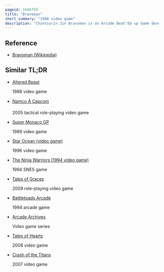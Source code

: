 ```yaml
---
pageid: 1646759
title: "Bravoman"
short_summary: "1988 video game"
description: "Chzetsurin Jin Bravoman is an Arcade Beat'Em up Game developed and published in Japan by Namco in 1988. Described as a 'comical Action Game', the Player controls the titular Character, a bionic Superhero with Telescopic Limbs, as he must defeat the villainous Dr. Bomb before he takes over the world. Bravoman can use his Arm Legs and Head to defeat Enemies and can also crouch and jump over them. The Game ran on the Namco System 1 Arcade Board."
---
```


## Reference

- [Bravoman (Wikipedia)](https://en.wikipedia.org/?curid=1646759)

## Similar TL;DR

- [Altered Beast](/tldr/en/altered-beast)

  1988 video game

- [Namco Ã Capcom](/tldr/en/namco-capcom)

  2005 tactical role-playing video game

- [Super Monaco GP](/tldr/en/super-monaco-gp)

  1989 video game

- [Star Ocean (video game)](/tldr/en/star-ocean-video-game)

  1996 video game

- [The Ninja Warriors (1994 video game)](/tldr/en/the-ninja-warriors-1994-video-game)

  1994 SNES game

- [Tales of Graces](/tldr/en/tales-of-graces)

  2009 role-playing video game

- [Battletoads Arcade](/tldr/en/battletoads-arcade)

  1994 arcade game

- [Arcade Archives](/tldr/en/arcade-archives)

  Video game series

- [Tales of Hearts](/tldr/en/tales-of-hearts)

  2008 video game

- [Crash of the Titans](/tldr/en/crash-of-the-titans)

  2007 video game

